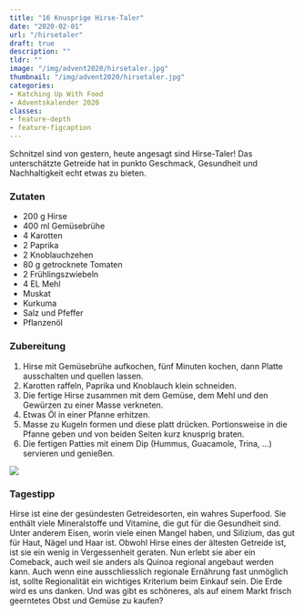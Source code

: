 ```yaml
---
title: "16 Knusprige Hirse-Taler"
date: "2020-02-01"
url: "/hirsetaler"
draft: true
description: ""
tldr: ""
image: "/img/advent2020/hirsetaler.jpg"
thumbnail: "/img/advent2020/hirsetaler.jpg"
categories:
- Katching Up With Food
- Adventskalender 2020
classes: 
- feature-depth
- feature-figcaption
---
```

Schnitzel sind von gestern, heute angesagt sind Hirse-Taler! Das unterschätzte Getreide hat in punkto Geschmack, Gesundheit und Nachhaltigkeit echt etwas zu bieten.

<!--more-->

### Zutaten

- 200 g Hirse
- 400 ml Gemüsebrühe
- 4 Karotten
- 2 Paprika
- 2 Knoblauchzehen
- 80 g getrocknete Tomaten
- 2 Frühlingszwiebeln
- 4 EL Mehl
- Muskat
- Kurkuma
- Salz und Pfeffer
- Pflanzenöl


### Zubereitung

1. Hirse mit Gemüsebrühe aufkochen, fünf Minuten kochen, dann Platte ausschalten und quellen lassen.
2. Karotten raffeln, Paprika und Knoblauch klein schneiden.
3. Die fertige Hirse zusammen mit dem Gemüse, dem Mehl und den Gewürzen zu einer Masse verkneten.
4. Etwas Öl in einer Pfanne erhitzen.
5. Masse zu Kugeln formen und diese platt drücken. Portionsweise in die Pfanne geben und von beiden Seiten kurz knusprig braten.
6. Die fertigen Patties mit einem Dip (Hummus, Guacamole, Trina, ...) servieren und genießen.


![](/img/advent2020/hirsetaler.jpg)

### Tagestipp
Hirse ist eine der gesündesten Getreidesorten, ein wahres Superfood. Sie enthält viele Mineralstoffe und Vitamine, die gut für die Gesundheit sind. Unter anderem Eisen, worin viele einen Mangel haben, und Silizium, das gut für Haut, Nägel und Haar ist. Obwohl Hirse eines der ältesten Getreide ist, ist sie ein wenig in Vergessenheit geraten. Nun erlebt sie aber ein Comeback, auch weil sie anders als Quinoa regional angebaut werden kann. Auch wenn eine ausschliesslich regionale Ernährung fast unmöglich ist, sollte Regionalität ein wichtiges Kriterium beim Einkauf sein. Die Erde wird es uns danken. Und was gibt es schöneres, als auf einem Markt frisch geerntetes Obst und Gemüse zu kaufen?